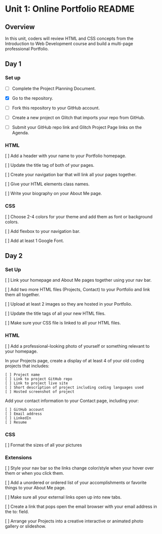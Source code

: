 # Unit 1: Online Portfolio README

## Overview

In this unit, coders will review HTML and CSS concepts from the Introduction to Web Development course and build a multi-page professional Portfolio.

## Day 1

### Set up

- [ ] Complete the Project Planning Document.

- [x] Go to the repository.

- [ ] Fork this repository to your GitHub account.

- [ ] Create a new project on Glitch that imports your repo from GitHub.

- [ ] Submit your GitHub repo link and Glitch Project Page links on the Agenda.

### HTML

[ ] Add a header with your name to your Portfolio homepage.

[ ] Update the title tag of both of your pages.

[ ] Create your navigation bar that will link all your pages together.

[ ] Give your HTML elements class names.

[ ] Write your biography on your About Me page.

### CSS

[ ] Choose 2-4 colors for your theme and add them as font or background colors.

[ ] Add flexbox to your navigation bar.

[ ] Add at least 1 Google Font.

## Day 2

### Set Up

[ ] Link your homepage and About Me pages together using your nav bar.

[ ] Add two more HTML files (Projects, Contact) to your Portfolio and link them all together.

[ ] Upload at least 2 images so they are hosted in your Portfolio.

[ ] Update the title tags of all your new HTML files.

[ ] Make sure your CSS file is linked to all your HTML files.

### HTML

[ ] Add a professional-looking photo of yourself or something relevant to your homepage.

In your Projects page, create a display of at least 4 of your old coding projects that includes:

    [ ] Project name
    [ ] Link to project GitHub repo
    [ ] Link to project live site
    [ ] Short description of project including coding languages used
    [ ] Hosted screenshot of project

Add your contact information to your Contact page, including your:

    [ ] GitHub account
    [ ] Email address
    [ ] LinkedIn
    [ ] Resume

### CSS

[ ] Format the sizes of all your pictures


### Extensions

[ ] Style your nav bar so the links change color/style when your hover over them or when you click them.

[ ] Add a unordered or ordered list of your accomplishments or favorite things to your About Me page.

[ ] Make sure all your external links open up into new tabs.

[ ] Create a link that pops open the email browser with your email address in the to: field.

[ ] Arrange your Projects into a creative interactive or animated photo gallery or slideshow.
